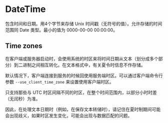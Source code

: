 # DateTime

包含时间和日期。用4个字节来存储 Unix 时间戳（无符号的值）。允许存储的时间范围同 Date 类型。最小的值为 0000-00-00 00:00:00。

## Time zones

在客户端或服务器启动时，会使用系统的时区来将时间日期从文本（划分成多个部分）到二进制之间相互转化。在文本格式中，有关夏令时信息不作存储。

默认情况下，客户端连接到服务的时候回使用服务端时区。可以通过客户端命令行参数 `--use_client_time_zone` 来设置使用客户端时区。

只支持那些与 UTC 时区间隔不同的时区，在整个时间范围内，以部分小时时差（无闰秒）为准。

因此，在处理文本日期时（例如，在保存文本转储时），请记住在夏时制期间可能会出现歧义，如果时区发生变化，可能会出现与数据匹配的问题。